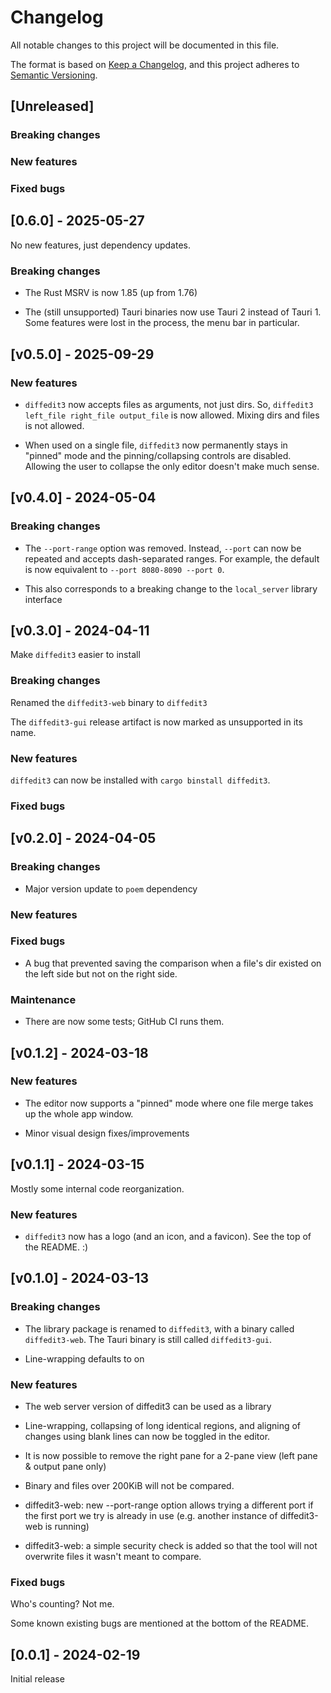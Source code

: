 # Changelog

All notable changes to this project will be documented in this file.

The format is based on [Keep a Changelog](https://keepachangelog.com/en/1.0.0/),
and this project adheres to [Semantic Versioning](https://semver.org/spec/v2.0.0.html).

## [Unreleased]

### Breaking changes

### New features

### Fixed bugs

## [0.6.0] - 2025-05-27

No new features, just dependency updates.

### Breaking changes

* The Rust MSRV is now 1.85 (up from 1.76)

* The (still unsupported) Tauri binaries now use Tauri 2 instead of Tauri 1. Some features were lost in the process, the menu bar in particular.


## [v0.5.0] - 2025-09-29

### New features

* `diffedit3` now accepts files as arguments, not just dirs. So, `diffedit3
  left_file right_file output_file` is now allowed. Mixing dirs and files is not
  allowed.

* When used on a single file, `diffedit3` now permanently stays in "pinned" mode
  and the pinning/collapsing controls are disabled. Allowing the user to
  collapse the only editor doesn't make much sense.

## [v0.4.0] - 2024-05-04

### Breaking changes

* The `--port-range` option was removed. Instead, `--port` can now be repeated and accepts dash-separated ranges. For example, the default is now equivalent to `--port 8080-8090 --port 0`.

* This also corresponds to a breaking change to the `local_server` library interface

## [v0.3.0] - 2024-04-11

Make `diffedit3` easier to install

### Breaking changes

Renamed the `diffedit3-web` binary to `diffedit3`

The `diffedit3-gui` release artifact is now marked as unsupported in
its name.

### New features

`diffedit3` can now be installed with `cargo binstall diffedit3`.

### Fixed bugs


## [v0.2.0] - 2024-04-05

### Breaking changes

* Major version update to `poem` dependency

### New features

### Fixed bugs

* A bug that prevented saving the comparison when a file's dir existed on the
  left side but not on the right side.

### Maintenance

* There are now some tests; GitHub CI runs them.


## [v0.1.2] - 2024-03-18

### New features

* The editor now supports a "pinned" mode where one file merge takes up the
  whole app window.

* Minor visual design fixes/improvements

## [v0.1.1] - 2024-03-15

Mostly some internal code reorganization.

### New features

* `diffedit3` now has a logo (and an icon, and a favicon). See the top of the
  README. :)


## [v0.1.0] - 2024-03-13

### Breaking changes

* The library package is renamed to `diffedit3`, with a binary called
  `diffedit3-web`. The Tauri binary is still called `diffedit3-gui`.
  
* Line-wrapping defaults to on

### New features

* The web server version of diffedit3 can be used as a library

* Line-wrapping, collapsing of long identical regions, and aligning of changes
  using blank lines can now be toggled in the editor.

* It is now possible to remove the right pane for a 2-pane view (left pane &
  output pane only)

* Binary and files over 200KiB will not be compared.

* diffedit3-web: new --port-range option allows trying a different port if the
  first port we try is already in use (e.g. another instance of diffedit3-web is
  running)

* diffedit3-web: a simple security check is added so that the tool will not
  overwrite files it wasn't meant to compare.

### Fixed bugs

Who's counting? Not me.

Some known existing bugs are mentioned at the bottom of the README.

## [0.0.1] - 2024-02-19

Initial release
